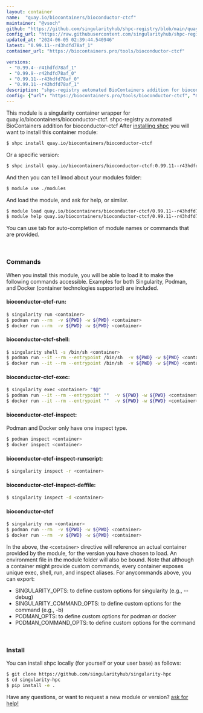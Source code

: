 ```yaml
---
layout: container
name:  "quay.io/biocontainers/bioconductor-ctcf"
maintainer: "@vsoch"
github: "https://github.com/singularityhub/shpc-registry/blob/main/quay.io/biocontainers/bioconductor-ctcf/container.yaml"
config_url: "https://raw.githubusercontent.com/singularityhub/shpc-registry/main/quay.io/biocontainers/bioconductor-ctcf/container.yaml"
updated_at: "2024-06-05 02:39:44.540946"
latest: "0.99.11--r43hdfd78af_1"
container_url: "https://biocontainers.pro/tools/bioconductor-ctcf"

versions:
 - "0.99.4--r41hdfd78af_1"
 - "0.99.9--r42hdfd78af_0"
 - "0.99.11--r43hdfd78af_0"
 - "0.99.11--r43hdfd78af_1"
description: "shpc-registry automated BioContainers addition for bioconductor-ctcf"
config: {"url": "https://biocontainers.pro/tools/bioconductor-ctcf", "maintainer": "@vsoch", "description": "shpc-registry automated BioContainers addition for bioconductor-ctcf", "latest": {"0.99.11--r43hdfd78af_1": "sha256:3cba5642ebb7906fccd23ab2516846e7306da6406e2dcffd1313cab07f362477"}, "tags": {"0.99.4--r41hdfd78af_1": "sha256:244a8c5eefdf79c541aa02e9a94d7db57cbf7f7b89b5d0485fe86cfeb960fc9e", "0.99.9--r42hdfd78af_0": "sha256:90eedf5fbf659a3da16fcb06bb07db1a0374b8e23010b7bfca77789d6275a31f", "0.99.11--r43hdfd78af_0": "sha256:a740ee4609677e8bdf0b60c22bffd7c4ac905448b97cf2c157a13b4f454bdb76", "0.99.11--r43hdfd78af_1": "sha256:3cba5642ebb7906fccd23ab2516846e7306da6406e2dcffd1313cab07f362477"}, "docker": "quay.io/biocontainers/bioconductor-ctcf"}
---
```


This module is a singularity container wrapper for quay.io/biocontainers/bioconductor-ctcf.
shpc-registry automated BioContainers addition for bioconductor-ctcf
After [installing shpc](#install) you will want to install this container module:


```bash
$ shpc install quay.io/biocontainers/bioconductor-ctcf
```

Or a specific version:

```bash
$ shpc install quay.io/biocontainers/bioconductor-ctcf:0.99.11--r43hdfd78af_1
```

And then you can tell lmod about your modules folder:

```bash
$ module use ./modules
```

And load the module, and ask for help, or similar.

```bash
$ module load quay.io/biocontainers/bioconductor-ctcf/0.99.11--r43hdfd78af_1
$ module help quay.io/biocontainers/bioconductor-ctcf/0.99.11--r43hdfd78af_1
```

You can use tab for auto-completion of module names or commands that are provided.

<br>

### Commands

When you install this module, you will be able to load it to make the following commands accessible.
Examples for both Singularity, Podman, and Docker (container technologies supported) are included.

#### bioconductor-ctcf-run:

```bash
$ singularity run <container>
$ podman run --rm  -v ${PWD} -w ${PWD} <container>
$ docker run --rm  -v ${PWD} -w ${PWD} <container>
```

#### bioconductor-ctcf-shell:

```bash
$ singularity shell -s /bin/sh <container>
$ podman run --it --rm --entrypoint /bin/sh  -v ${PWD} -w ${PWD} <container>
$ docker run --it --rm --entrypoint /bin/sh  -v ${PWD} -w ${PWD} <container>
```

#### bioconductor-ctcf-exec:

```bash
$ singularity exec <container> "$@"
$ podman run --it --rm --entrypoint ""  -v ${PWD} -w ${PWD} <container> "$@"
$ docker run --it --rm --entrypoint ""  -v ${PWD} -w ${PWD} <container> "$@"
```

#### bioconductor-ctcf-inspect:

Podman and Docker only have one inspect type.

```bash
$ podman inspect <container>
$ docker inspect <container>
```

#### bioconductor-ctcf-inspect-runscript:

```bash
$ singularity inspect -r <container>
```

#### bioconductor-ctcf-inspect-deffile:

```bash
$ singularity inspect -d <container>
```



#### bioconductor-ctcf

```bash
$ singularity run <container>
$ podman run --rm  -v ${PWD} -w ${PWD} <container>
$ docker run --rm  -v ${PWD} -w ${PWD} <container>
```


In the above, the `<container>` directive will reference an actual container provided
by the module, for the version you have chosen to load. An environment file in the
module folder will also be bound. Note that although a container
might provide custom commands, every container exposes unique exec, shell, run, and
inspect aliases. For anycommands above, you can export:

 - SINGULARITY_OPTS: to define custom options for singularity (e.g., --debug)
 - SINGULARITY_COMMAND_OPTS: to define custom options for the command (e.g., -b)
 - PODMAN_OPTS: to define custom options for podman or docker
 - PODMAN_COMMAND_OPTS: to define custom options for the command

<br>

### Install

You can install shpc locally (for yourself or your user base) as follows:

```bash
$ git clone https://github.com/singularityhub/singularity-hpc
$ cd singularity-hpc
$ pip install -e .
```

Have any questions, or want to request a new module or version? [ask for help!](https://github.com/singularityhub/singularity-hpc/issues)
